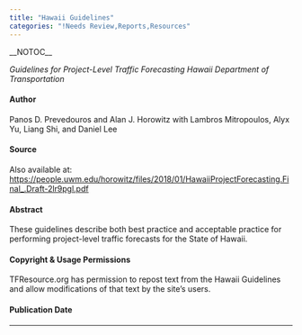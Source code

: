 ```yaml
---
title: "Hawaii Guidelines"
categories: "!Needs Review,Reports,Resources"
---
```


\_\_NOTOC\_\_

*Guidelines for Project-Level Traffic Forecasting Hawaii Department of Transportation*

#### Author

Panos D. Prevedouros and Alan J. Horowitz with Lambros Mitropoulos, Alyx Yu, Liang Shi, and Daniel Lee

#### Source

Also available at: <https://people.uwm.edu/horowitz/files/2018/01/HawaiiProjectForecasting.Final_.Draft-2lr9pgl.pdf>

#### Abstract

These guidelines describe both best practice and acceptable practice for performing project-level traffic forecasts for the State of Hawaii.

#### Copyright & Usage Permissions

TFResource.org has permission to repost text from the Hawaii Guidelines and allow modifications of that text by the site’s users.

#### Publication Date

------------------------------------------------------------------------

<comments />

